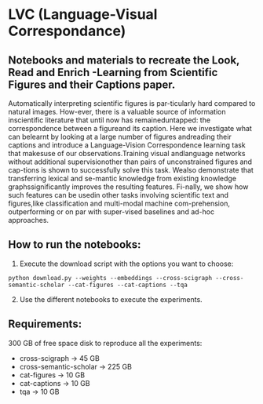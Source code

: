 # LVC (Language-Visual Correspondance)
## Notebooks and materials to recreate the Look, Read and Enrich -Learning from Scientific Figures and their Captions paper.

Automatically interpreting scientific figures is par-ticularly hard compared to natural images.   How-ever,  there  is  a  valuable  source  of  information  inscientific  literature  that  until  now  has  remaineduntapped:   the  correspondence  between  a  figureand its caption.   Here we investigate what can belearnt by looking at a large number of figures andreading  their  captions  and  introduce  a  Language-Vision  Correspondence  learning  task  that  makesuse  of  our  observations.Training  visual  andlanguage networks without additional supervisionother than pairs of unconstrained figures and cap-tions is shown to successfully solve this task.  Wealso  demonstrate  that  transferring  lexical  and  se-mantic knowledge from existing knowledge graphssignificantly  improves  the  resulting  features.   Fi-nally,  we  show  how  such  features  can  be  usedin other tasks involving scientific text and figures,like classification and multi-modal machine com-prehension,  outperforming  or  on  par  with  super-vised baselines and ad-hoc approaches.

## How to run the notebooks:
1. Execute the download script with the options you want to choose: 
```
python download.py --weights --embeddings --cross-scigraph --cross-semantic-scholar --cat-figures --cat-captions --tqa
```
2. Use the different notebooks to execute the experiments.


## Requirements:
300 GB of free space disk to reproduce all the experiments:
- cross-scigraph -> 45 GB
- cross-semantic-scholar -> 225 GB
- cat-figures -> 10 GB
- cat-captions -> 10 GB
- tqa -> 10 GB
